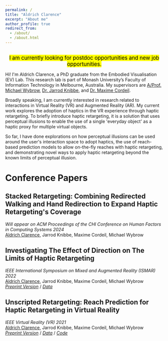 ```yaml
---
permalink: /
title: "Aldrich Clarence"
excerpt: "About me"
author_profile: true
redirect_from: 
  - /about/
  - /about.html
---
```


<br>
<div align="center" style="font-size: larger;"><mark>I am currently looking for postdoc opportunities 
  and new job opportunities.</mark></div>
  
Hi! I'm Aldrich Clarence, a PhD graduate from the Embodied Visualisation (EV) Lab. This research lab is part of Monash University’s Faculty of Information Technology in Melbourne, Australia. My supervisors are [A/Prof. Michael Wybrow](https://users.monash.edu/~mwybrow/), [Dr. Jarrod Knibbe](https://www.jarrodknibbe.info), and [Dr. Maxime Cordeil](https://sites.google.com/view/cordeil/home).

Broadly speaking, I am currently interested in research related to interactions in Virtual Reality (VR) and Augmented Reality (AR). My current work explores the adoption of haptics in the VR experience through haptic retargeting. To briefly introduce haptic retargeting, it is a solution that uses perceptual illusions to enable the use of a single 'everyday object' as a haptic proxy for multiple virtual objects.

So far, I have done explorations on how perceptual illusions can be used around the user's interaction space to adopt haptics, the use of reach-based prediction models to allow on-the-fly reaches with haptic retargeting, and demonstrating novel ways to apply haptic retargeting beyond the known limits of perceptual illusion.


Conference Papers
======

**Stacked Retargeting: Combining Redirected Walking and Hand Redirection to Expand Haptic Retargeting's Coverage**
------
*Will appear on ACM Proceedings of the CHI Conference on Human Factors in
Computing Systems 2024* <br/>
<u>Aldrich Clarence</u>, Jarrod Knibbe, Maxime Cordeil, Michael Wybrow <br/>

**Investigating The Effect of Direction on The Limits of Haptic Retargeting**
------
*IEEE International Symposium on Mixed and Augmented Reality (ISMAR) 2022* <br/>
<u>Aldrich Clarence</u>, Jarrod Knibbe, Maxime Cordeil, Michael Wybrow <br/>
[*Preprint Version*](https://www.researchgate.net/publication/366627182_Investigating_The_Effect_of_Direction_on_The_Limits_of_Haptic_Retargeting) / [*Data*](https://figshare.com/articles/dataset/Dataset_from_Investigating_The_Effect_of_Direction_on_The_Limits_of_Haptic_Retargeting/20523300)

**Unscripted Retargeting: Reach Prediction for Haptic Retargeting in Virtual Reality**
------
*IEEE Virtual Reality (VR) 2021* <br/>
<u>Aldrich Clarence</u>, Jarrod Knibbe, Maxime Cordeil, Michael Wybrow <br/>
[*Preprint Version*](https://www.researchgate.net/publication/351463044_Unscripted_Retargeting_Reach_Prediction_for_Haptic_Retargeting_in_Virtual_Reality) / [*Data*](https://figshare.com/articles/dataset/Unscripted-Retargeting-Reaching-Supervised-Dataset_csv/13615868/4) / [*Code*](https://github.com/aldrichclarence/UnscriptedRetargeting)
